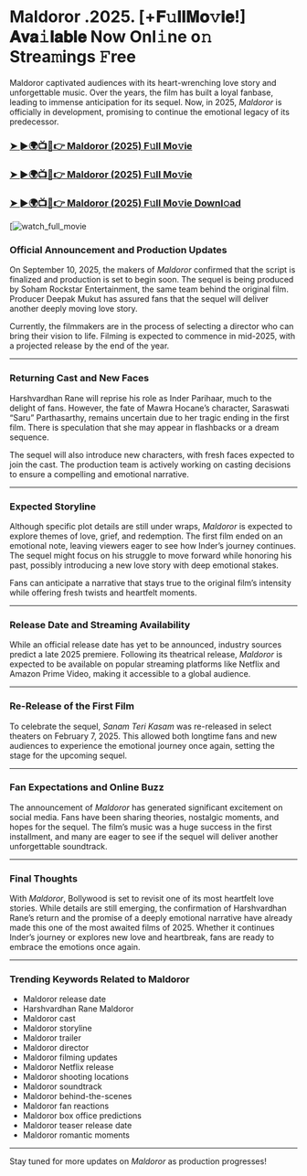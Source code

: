 # Maldoror .2025. [+𝐅𝚞𝐥𝐥𝐌𝐨𝚟𝐢𝐞!] 𝐀𝐯𝐚𝚒𝐥𝐚𝐛𝐥𝐞 Now Onl𝚒ne o𝚗 Strea𝚖ings 𝙵ree

Maldoror captivated audiences with its heart-wrenching love story and unforgettable music. Over the years, the film has built a loyal fanbase, leading to immense anticipation for its sequel. Now, in 2025, *Maldoror* is officially in development, promising to continue the emotional legacy of its predecessor.

### [➤ ►🌍📺📱👉   Maldoror (2025) F𝚞ll Mo𝚟ie](https://rb.gy/2g7z8y)

### [➤ ►🌍📺📱👉   Maldoror (2025) F𝚞ll Mo𝚟ie](https://rb.gy/2g7z8y)

### [➤ ►🌍📺📱👉   Maldoror (2025) F𝚞ll Mo𝚟ie Downl𝚘ad](https://rb.gy/2g7z8y)

[![watch_full_movie](#GAMBAR#)

### **Official Announcement and Production Updates**

On September 10, 2025, the makers of *Maldoror* confirmed that the script is finalized and production is set to begin soon. The sequel is being produced by Soham Rockstar Entertainment, the same team behind the original film. Producer Deepak Mukut has assured fans that the sequel will deliver another deeply moving love story.

Currently, the filmmakers are in the process of selecting a director who can bring their vision to life. Filming is expected to commence in mid-2025, with a projected release by the end of the year.

---

### **Returning Cast and New Faces**

Harshvardhan Rane will reprise his role as Inder Parihaar, much to the delight of fans. However, the fate of Mawra Hocane’s character, Saraswati “Saru” Parthasarthy, remains uncertain due to her tragic ending in the first film. There is speculation that she may appear in flashbacks or a dream sequence.

The sequel will also introduce new characters, with fresh faces expected to join the cast. The production team is actively working on casting decisions to ensure a compelling and emotional narrative.

---

### **Expected Storyline**

Although specific plot details are still under wraps, *Maldoror* is expected to explore themes of love, grief, and redemption. The first film ended on an emotional note, leaving viewers eager to see how Inder’s journey continues. The sequel might focus on his struggle to move forward while honoring his past, possibly introducing a new love story with deep emotional stakes.

Fans can anticipate a narrative that stays true to the original film’s intensity while offering fresh twists and heartfelt moments.

---

### **Release Date and Streaming Availability**

While an official release date has yet to be announced, industry sources predict a late 2025 premiere. Following its theatrical release, *Maldoror* is expected to be available on popular streaming platforms like Netflix and Amazon Prime Video, making it accessible to a global audience.

---

### **Re-Release of the First Film**

To celebrate the sequel, *Sanam Teri Kasam* was re-released in select theaters on February 7, 2025. This allowed both longtime fans and new audiences to experience the emotional journey once again, setting the stage for the upcoming sequel.

---

### **Fan Expectations and Online Buzz**

The announcement of *Maldoror* has generated significant excitement on social media. Fans have been sharing theories, nostalgic moments, and hopes for the sequel. The film’s music was a huge success in the first installment, and many are eager to see if the sequel will deliver another unforgettable soundtrack.

---

### **Final Thoughts**

With *Maldoror*, Bollywood is set to revisit one of its most heartfelt love stories. While details are still emerging, the confirmation of Harshvardhan Rane’s return and the promise of a deeply emotional narrative have already made this one of the most awaited films of 2025. Whether it continues Inder’s journey or explores new love and heartbreak, fans are ready to embrace the emotions once again.

---

### **Trending Keywords Related to Maldoror**

- Maldoror release date  
- Harshvardhan Rane Maldoror  
- Maldoror cast  
- Maldoror storyline  
- Maldoror trailer  
- Maldoror director  
- Maldoror filming updates  
- Maldoror Netflix release  
- Maldoror shooting locations  
- Maldoror soundtrack  
- Maldoror behind-the-scenes  
- Maldoror fan reactions  
- Maldoror box office predictions  
- Maldoror teaser release date  
- Maldoror romantic moments  

---

Stay tuned for more updates on *Maldoror* as production progresses!
